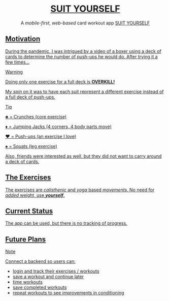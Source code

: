 # <h1 align='center'>[SUIT YOURSELF](https://card-workout-tau.vercel.app/)</h1>

<p align='center'>A <em>mobile-first</em>, <em>web-based</em> card workout app <a href='https://card-workout-tau.vercel.app/'>SUIT YOURSELF</p>

## Motivation

During the pandemic, I was intrigued by a video of a boxer using a deck of cards to determine the number of push-ups he would do.
After trying it a few times...

> [!Warning]
> Doing only one exercise for a full deck is **OVERKILL!**

My *spin* on it was to have each suit represent a different exercise instead of a <ins>full deck</ins> of push-ups.

> [!Tip]
> ♣️ = Crunches (core exercise)
> 
> ♦️ = Jumping Jacks (4 corners, 4 body parts move)
> 
> ♥️ = Push-ups (an exercise I love)
> 
> ♠️ = Squats (leg exercise)

Also, friends were interested as well, but they did not want to carry around a deck of cards.

## The Exercises
The exercises are *calisthenic* and *yoga* based *movements*. No need for *added* weight, use ***yourself***.

## Current Status

The app can be used, but there is no tracking of progress.

## Future Plans

> [!Note]
> Connect a backend so users can:
> - login and track their exercises / workouts
> - save a workout and continue later
> - time workouts
> - save completed workouts
> - repeat workouts to see improvements in conditioning
